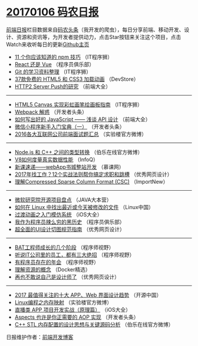 # [20170106 码农日报](2017/01/06.md)

[前端日报](http://caibaojian.com/c/news)栏目数据来自[码农头条](http://hao.caibaojian.com/)（我开发的爬虫），每日分享前端、移动开发、设计、资源和资讯等，为开发者提供动力，点击Star按钮来关注这个项目，点击Watch来收听每日的更新[Github主页](https://github.com/kujian/frontendDaily)
* [11 个你应该知道的 npm 技巧](http://hao.caibaojian.com/20791.html) （IT程序狮）
* [React 还是 Vue](http://hao.caibaojian.com/20758.html) （程序员俱乐部）
* [Git 的学习资料整理](http://hao.caibaojian.com/20792.html) （IT程序狮）
* [37款免费的 HTML5 和 CSS3 加载动画](http://hao.caibaojian.com/20790.html) （DevStore）
* [HTTP2 Server Push的研究](http://hao.caibaojian.com/20741.html) （前端大全）

***
* [HTML5 Canvas 实现彩虹画笔绘画板指南](http://hao.caibaojian.com/20795.html) （IT程序狮）
* [Webpack 解惑](http://hao.caibaojian.com/20763.html) （开发者头条）
* [如何写出好的 JavaScript —— 浅谈 API 设计](http://hao.caibaojian.com/20743.html) （前端大全）
* [微信小程序新手入门宝典（一）](http://hao.caibaojian.com/20762.html) （开发者头条）
* [2016各大互联网公司前端面试题汇总](http://hao.caibaojian.com/20787.html) （实验楼官方微博）

***
* [Node.js 和 C++ 之间的类型转换](http://hao.caibaojian.com/20806.html) （伯乐在线官方微博）
* [V8如何度量真实数据性能](http://hao.caibaojian.com/20718.html) （InfoQ）
* [新课速递——webApp书城整站开发](http://hao.caibaojian.com/20719.html) （慕课网）
* [2017年找工作？12个实战法则帮你搞定求职和跳槽](http://hao.caibaojian.com/20799.html) （优秀网页设计）
* [理解Compressed Sparse Column Format (CSC)](http://hao.caibaojian.com/20720.html) （ImportNew）

***
* [微软研究院开源项目盘点](http://hao.caibaojian.com/20757.html) （JAVA大本营）
* [如何在 Linux 中找出最近或今天被修改的文件](http://hao.caibaojian.com/20737.html) （Linux中国）
* [过渡动画之入门模仿系统](http://hao.caibaojian.com/20724.html) （iOS大全）
* [我作为程序员辣么穷的黑历史](http://hao.caibaojian.com/20759.html) （程序员俱乐部）
* [超全面的UI设计切图规范指南](http://hao.caibaojian.com/20800.html) （优秀网页设计）

***
* [BAT工程师成长的几个阶段](http://hao.caibaojian.com/20782.html) （程序师视野）
* [听说IT公司里的员工，都有三大绝招](http://hao.caibaojian.com/20783.html) （程序师视野）
* [有程序员存在的年会](http://hao.caibaojian.com/20784.html) （程序师视野）
* [理解资源的概念](http://hao.caibaojian.com/20722.html) （Docker精选）
* [再也不敢说自己是设计师了](http://hao.caibaojian.com/20798.html) （优秀网页设计）

***
* [2017 最值得关注的十大 APP、Web 界面设计趋势](http://hao.caibaojian.com/20797.html) （开源中国）
* [Linux编程之内存映射](http://hao.caibaojian.com/20789.html) （实验楼官方微博）
* [直播类 APP 项目开发实战（原理篇）](http://hao.caibaojian.com/20723.html) （iOS大全）
* [Aspects 也许是你正需要的 AOP 实现](http://hao.caibaojian.com/20767.html) （开发者头条）
* [C++ STL 内存配置的设计思想与关键源码分析](http://hao.caibaojian.com/20803.html) （伯乐在线官方微博）

日报维护作者：[前端开发博客](http://caibaojian.com/) 